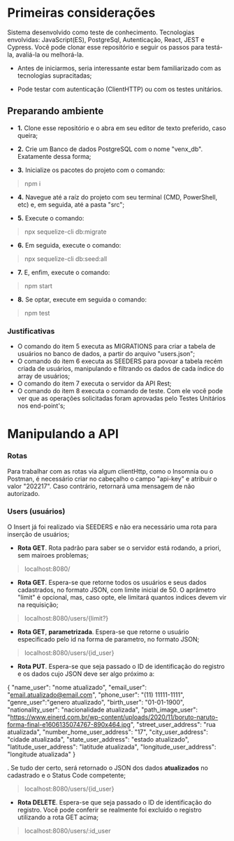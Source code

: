 # Primeiras considerações

Sistema desenvolvido como teste de conhecimento. Tecnologias envolvidas: JavaScript(ES), PostgreSql, Autenticação, React, JEST e Cypress. Você pode clonar esse repositório e seguir os passos para testá-la, avaliá-la ou melhorá-la.

- Antes de iniciarmos, seria interessante estar bem familiarizado com as tecnologias supracitadas;

- Pode testar com autenticação (ClientHTTP) ou com os testes unitários.

## Preparando ambiente

- __1.__ Clone esse repositório e o abra em seu editor de texto preferido, caso queira;

- __2.__ Crie um Banco de dados PostgreSQL com o nome "venx_db". Exatamente dessa forma;

- __3.__ Inicialize os pacotes do projeto com o comando:
>npm i

- __4.__ Navegue até a raíz do projeto com seu terminal (CMD, PowerShell, etc) e, em seguida, até a pasta "src";

- __5.__ Execute o comando: 
>npx sequelize-cli db:migrate

- __6.__ Em seguida, execute o comando: 
>npx sequelize-cli db:seed:all

- __7.__ E, enfim, execute o comando: 
>npm start

- __8.__ Se optar, execute em seguida o comando: 
>npm test

### Justificativas

- O comando do item 5 executa as MIGRATIONS para criar a tabela de usuários no banco de dados, a partir do arquivo "users.json";
- O comando do item 6 executa as SEEDERS para povoar a tabela recém criada de usuários, manipulando e filtrando os dados de cada índice do array de usuários;
- O comando do item 7 executa o servidor da API Rest;
- O comando do item 8 executa o comando de teste. Com ele você pode ver que as operações solicitadas foram aprovadas pelo Testes Unitários nos end-point's;

# Manipulando a API

### Rotas

Para trabalhar com as rotas via algum clientHttp, como o Insomnia ou o Postman, é necessário criar no cabeçalho o campo "api-key" e atribuir o valor "202217". Caso contrário, retornará uma mensagem de não autorizado.

### Users (usuários)

O Insert já foi realizado via SEEDERS e não era necessário uma rota para inserção de usuários;

- __Rota GET__. Rota padrão para saber se o servidor está rodando, a priori, sem mairoes problemas;
>localhost:8080/

- __Rota GET__. Espera-se que retorne todos os usuários e seus dados cadastrados, no formato JSON, com limite inicial de 50. O aprâmetro "limit" é opcional, mas, caso opte, ele limitará quantos indices devem vir na requisição;
>localhost:8080/users/{limit?}

- __Rota GET__, __parametrizada__. Espera-se que retorne o usuário especificado pelo id na forma de parametro, no formato JSON;
>localhost:8080/users/{id_user}

- __Rota PUT__. Espera-se que seja passado o ID de identificação do registro e os dados cujo JSON deve ser algo próximo a:

{
    "name_user": "nome atualizado",
    "email_user": "email.atualizado@email.com",
    "phone_user": "(11) 11111-1111",
    "genre_user":"genero atualizado",
    "birth_user": "01-01-1900",
    "nationality_user": "nacionalidade atualizada",
    "path_image_user": "https://www.einerd.com.br/wp-content/uploads/2020/11/boruto-naruto-forma-final-e1606135074767-890x464.jpg",
    "street_user_address": "rua atualizada",
    "number_home_user_address": "17",
    "city_user_address": "cidade atualizada",
    "state_user_address": "estado atualizado",
    "latitude_user_address": "latitude atualizada",
    "longitude_user_address": "longitude atualizada"
}

. Se tudo der certo, será retornado o JSON dos dados __atualizados__ no cadastrado e o Status Code competente;
>localhost:8080/users/{id_user}

- __Rota DELETE__. Espera-se que seja passado o ID de identificação do registro. Você pode conferir se realmente foi excluído o registro utilizando a rota GET acima;
>localhost:8080/users/:id_user
